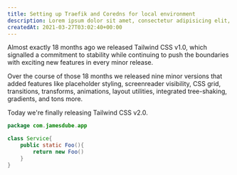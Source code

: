 ```yaml
---
title: Setting up Traefik and Coredns for local environment
description: Lorem ipsum dolor sit amet, consectetur adipisicing elit, sed do eiusmod
createdAt: 2021-03-27T03:02:40+00:00
---
```


Almost exactly 18 months ago we released Tailwind CSS v1.0, which signalled a commitment to stability while continuing to push the boundaries with exciting new features in every minor release.

Over the course of those 18 months we released nine minor versions that added features like placeholder styling, screenreader visibility, CSS grid, transitions, transforms, animations, layout utilities, integrated tree-shaking, gradients, and tons more.

Today we're finally releasing Tailwind CSS v2.0.







```java
package com.jamesdube.app

class Service{
	public static Foo(){
		return new Foo()
	}
}
```